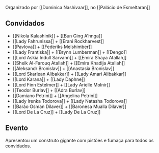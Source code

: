 Organizado por [[Dominica Nashivaar]], no [[Palácio de Esmeltaran]]

## Convidados
- [[Nikola Kalashinik]] + [[Bun Ging A'hnga]]
- [[Lady Fahrunissa]] + [[Erani Rockharvest]]
- [[Pavlova]] + [[Federiks Melshimber]]
- [[Lady Frantiska]] + [[Brynn Lumberman]] + [[Dengo]]
- [[Lord Askia Indull Sarvann]] + [[Emira Shaya Atallah]]
- [[Sheik Al-Farouq Atallah]] + [[Emira Khadija Atallah]]
- [[Aleksandr Bronislav]] + [[Anastasia Bronislav]]
- [[Lord Skarlean Alibakkar]] + [[Lady Amari Alibakkar]]
- [[Lord Karana]] + [[Lady Daphne]]
- [[Lord Finn Estelmer]] + [[Lady Arielle Molnir]]
- [[Teodor Burlav]] + [[Adra Burlav]]
- [[Damiano Petrini]] + [[Angelina Petrini]]
- [[Lady Irenka Todorova]] + [[Lady Natasha Todorova]]
- [[Barão Osman Dilaver]] + [[Baronesa Mualla Dilaver]]
- [[Lord De La Cruz]] + [[Lady De La Cruz]]

## Evento
Apresentou um construto gigante com pistões e fumaça para todos os convidados.